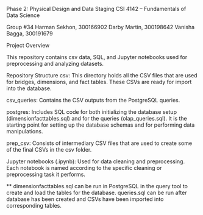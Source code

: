 Phase 2: Physical Design and Data Staging
CSI 4142 – Fundamentals of Data Science

Group #34
Harman Sekhon, 300166902
Darby Martin, 300198642
Vanisha Bagga, 300191679

Project Overview

This repository contains csv data, SQL, and Jupyter notebooks used for preprocessing and analyzing datasets. 

Repository Structure
csv: This directory holds all the CSV files that are used for bridges, dimensions, and fact tables. These CSVs are ready for import into the database.

csv_queries: Contains the CSV outputs from the PostgreSQL queries. 

postgres: Includes SQL code for both initializing the database setup (dimensionfacttables.sql) and for the queries (olap_queries.sql). It is the starting point for setting up the database schemas and for performing data manipulations.

prep_csv: Consists of intermediary CSV files that are used to create some of the final CSVs in the csv folder. 

Jupyter notebooks (.ipynb): Used for data cleaning and preprocessing. Each notebook is named according to the specific cleaning or preprocessing task it performs.

** dimensionfacttables.sql can be run in PostgreSQL in the query tool to create and load the tables for the database. queries.sql can be run after database has been created and CSVs have been imported into corresponding tables.